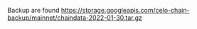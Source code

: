 Backup are found https://storage.googleapis.com/celo-chain-backup/mainnet/chaindata-2022-01-30.tar.gz
